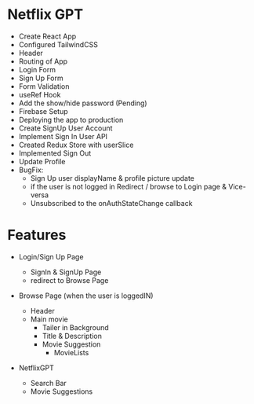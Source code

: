 # Netflix GPT

- Create React App
- Configured TailwindCSS
- Header
- Routing of App
- Login Form
- Sign Up Form
- Form Validation
- useRef Hook
- Add the show/hide password (Pending)
- Firebase Setup
- Deploying the app to production
- Create SignUp User Account
- Implement Sign In User API
- Created Redux Store with userSlice
- Implemented Sign Out
- Update Profile
- BugFix:
  - Sign Up user displayName & profile picture update
  - if the user is not logged in Redirect / browse to Login page & Vice-versa
  - Unsubscribed to the onAuthStateChange callback

# Features

- Login/Sign Up Page

  - SignIn & SignUp Page
  - redirect to Browse Page

- Browse Page (when the user is loggedIN)

  - Header
  - Main movie
    - Tailer in Background
    - Title & Description
    - Movie Suggestion
      - MovieLists

- NetflixGPT
  - Search Bar
  - Movie Suggestions
